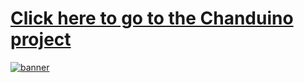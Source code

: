 # [Click here to go to the Chanduino project](https://github.com/rebane2001/chanduino)
[![banner](https://github.com/rebane2001/chanduino/raw/master/banner.jpg?raw=true)](https://github.com/rebane2001/chanduino)

